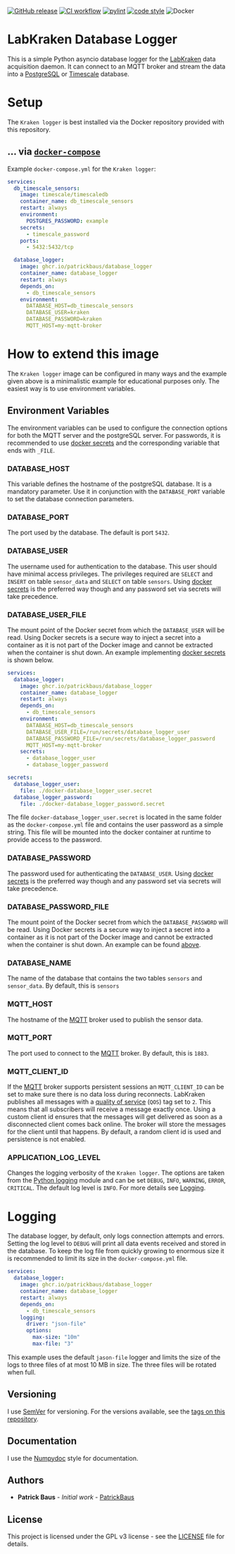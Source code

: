 [![GitHub release](https://img.shields.io/github/release/PatrickBaus/database_logger.svg)](../../releases/latest)
[![CI workflow](https://img.shields.io/github/actions/workflow/status/PatrickBaus/database_logger/ci.yml?branch=master&label=ci&logo=github)](../../actions?workflow=ci)
[![pylint](https://github.com/PatrickBaus/database_logger/actions/workflows/pylint.yml/badge.svg)](https://github.com/PatrickBaus/database_logger/actions/workflows/pylint.yml)
[![code style](https://img.shields.io/badge/code%20style-black-000000.svg)](https://github.com/psf/black)
![Docker](https://img.shields.io/badge/docker-%230db7ed.svg?style=flat&logo=docker&logoColor=white)
# LabKraken Database Logger
This is a simple Python asyncio database logger for the [LabKraken](https://github.com/PatrickBaus/sensorDaemon) data
acquisition daemon. It can connect to an MQTT broker and stream the data into a [PostgreSQL](https://www.postgresql.org/)
or [Timescale](https://www.timescale.com/) database.

# Setup
The `Kraken logger` is best installed via the Docker repository provided with this repository.

## ... via [`docker-compose`](https://github.com/docker/compose)

Example `docker-compose.yml` for the `Kraken logger`:

```yaml
services:
  db_timescale_sensors:
    image: timescale/timescaledb
    container_name: db_timescale_sensors
    restart: always
    environment:
      POSTGRES_PASSWORD: example
    secrets:
      - timescale_password
    ports:
      - 5432:5432/tcp

  database_logger:
    image: ghcr.io/patrickbaus/database_logger
    container_name: database_logger
    restart: always
    depends_on:
      - db_timescale_sensors
    environment:
      DATABASE_HOST=db_timescale_sensors
      DATABASE_USER=kraken
      DATABASE_PASSWORD=kraken
      MQTT_HOST=my-mqtt-broker
```

# How to extend this image
The `Kraken logger` image can be configured in many ways and the example given above is a minimalistic example for
educational purposes only. The easiest way is to use environment variables.

## Environment Variables
The environment variables can be used to configure the connection options for both the MQTT server and the postgreSQL
server. For passwords, it is recommended to use [docker secrets](https://docs.docker.com/engine/swarm/secrets/) and
the corresponding variable that ends with `_FILE`.

### DATABASE_HOST
This variable defines the hostname of the postgreSQL database. It is a mandatory parameter. Use it in conjunction with
the `DATABASE_PORT` variable to set the database connection parameters.

### DATABASE_PORT
The port used by the database. The default is port `5432`.

### DATABASE_USER
The username used for authentication to the database. This user should have minimal access privileges. The privileges
required are `SELECT` and `INSERT` on table `sensor_data` and `SELECT` on table `sensors`. Using 
[docker secrets](https://docs.docker.com/engine/swarm/secrets/) is the preferred way though and any password set via
secrets will take precedence.

### DATABASE_USER_FILE
The mount point of the Docker secret from which the `DATABASE_USER` will be read. Using Docker secrets is a secure way
to inject a secret into a container as it is not part of the Docker image and cannot be extracted when the container is
shut down. An example implementing [docker secrets](https://docs.docker.com/engine/swarm/secrets/) is shown below.

```yaml
services:
  database_logger:
    image: ghcr.io/patrickbaus/database_logger
    container_name: database_logger
    restart: always
    depends_on:
      - db_timescale_sensors
    environment:
      DATABASE_HOST=db_timescale_sensors
      DATABASE_USER_FILE=/run/secrets/database_logger_user
      DATABASE_PASSWORD_FILE=/run/secrets/database_logger_password
      MQTT_HOST=my-mqtt-broker
    secrets:
      - database_logger_user
      - database_logger_password

secrets:
  database_logger_user:
    file: ./docker-database_logger_user.secret
  database_logger_password:
    file: ./docker-database_logger_password.secret
```

The file `docker-database_logger_user.secret` is located in the same folder as the `docker-compose.yml` file and
contains the user password as a simple string. This file will be mounted into the docker container at runtime to provide
access to the password.

### DATABASE_PASSWORD
The password used for authenticating the `DATABASE_USER`. Using [docker secrets](https://docs.docker.com/engine/swarm/secrets/)
is the preferred way though and any password set via secrets will take precedence.

### DATABASE_PASSWORD_FILE
The mount point of the Docker secret from which the `DATABASE_PASSWORD` will be read. Using Docker secrets is a secure
way to inject a secret into a container as it is not part of the Docker image and cannot be extracted when the container
is shut down. An example can be found [above](#DATABASE_USER_FILE).

### DATABASE_NAME
The name of the database that contains the two tables `sensors` and `sensor_data`. By default, this is `sensors`

### MQTT_HOST
The hostname of the [MQTT](https://en.wikipedia.org/wiki/MQTT) broker used to publish the sensor data.

### MQTT_PORT
The port used to connect to the [MQTT](https://en.wikipedia.org/wiki/MQTT) broker. By default, this is `1883`.

### MQTT_CLIENT_ID
If the [MQTT](https://en.wikipedia.org/wiki/MQTT) broker supports persistent sessions an `MQTT_CLIENT_ID` can be set to
make sure there is no data loss during reconnects. LabKraken publishes all messages with a
[quality of service](https://en.wikipedia.org/wiki/MQTT#Quality_of_service) (`QOS`) tag set to `2`. This means that
all subscribers will receive a message exactly once. Using a custom client id ensures that the messages will get
delivered as soon as a disconnected client comes back online. The broker will store the messages for the client until
that happens. By default, a random client id is used and persistence is not enabled. 

### APPLICATION_LOG_LEVEL
Changes the logging verbosity of the `Kraken logger`. The options are taken from the
[Python logging](https://docs.python.org/3/library/logging.html#levels) module and can be set `DEBUG`, `INFO`, `WARNING`,
`ERROR`, `CRITICAL`. The default log level is `INFO`. For more details see [Logging](#LOGGING).

# Logging
The database logger, by default, only logs connection attempts and errors. Setting the log level to `DEBUG` will print all
data events received and stored in the database. To keep the log file from quickly growing to enormous size it is
recommended to limit its size in the `docker-compose.yml` file.

```yaml
services:
  database_logger:
    image: ghcr.io/patrickbaus/database_logger
    container_name: database_logger
    restart: always
    depends_on:
      - db_timescale_sensors
    logging:
      driver: "json-file"
      options:
        max-size: "10m"
        max-file: "3"
```

This example uses the default `jason-file` logger and limits the size of the logs to three files of at most 10 MB in
size. The three files will be rotated when full.

## Versioning
I use [SemVer](http://semver.org/) for versioning. For the versions available, see the
[tags on this repository](/../../tags).

## Documentation
I use the [Numpydoc](https://numpydoc.readthedocs.io/en/latest/format.html) style for documentation.

## Authors
* **Patrick Baus** - *Initial work* - [PatrickBaus](https://github.com/PatrickBaus)

## License
This project is licensed under the GPL v3 license - see the [LICENSE](LICENSE) file for details.
